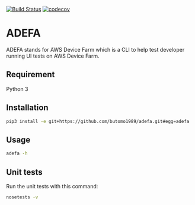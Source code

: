 [![Build Status](https://travis-ci.org/butomo1989/adefa.svg?branch=master)](https://travis-ci.org/butomo1989/adefa)
[![codecov](https://codecov.io/gh/butomo1989/adefa/branch/master/graph/badge.svg)](https://codecov.io/gh/butomo1989/adefa)

ADEFA
=====

ADEFA stands for AWS Device Farm which is a CLI to help test developer running UI tests on AWS Device Farm.

Requirement
-----------

Python 3

Installation
------------

```bash
pip3 install -e git+https://github.com/butomo1989/adefa.git#egg=adefa
```

Usage
-----

```bash
adefa -h
```

Unit tests
----------

Run the unit tests with this command:

```bash
nosetests -v
```
